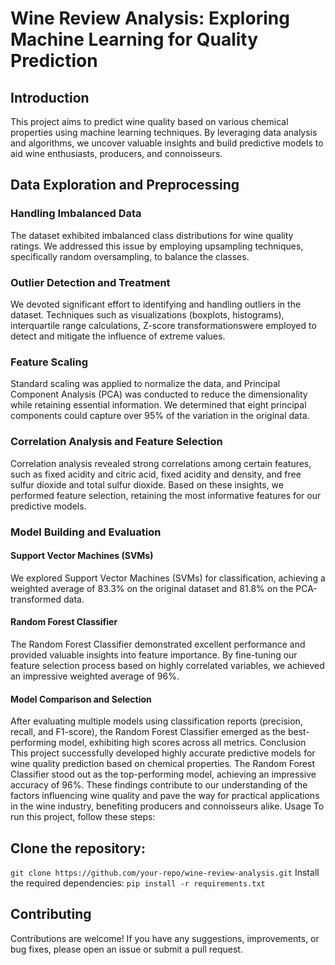 # Wine Review Analysis: Exploring Machine Learning for Quality Prediction

## Introduction
This project aims to predict wine quality based on various chemical properties using machine learning techniques. By leveraging data analysis and algorithms, we uncover valuable insights and build predictive models to aid wine enthusiasts, producers, and connoisseurs.

## Data Exploration and Preprocessing

### Handling Imbalanced Data
The dataset exhibited imbalanced class distributions for wine quality ratings. We addressed this issue by employing upsampling techniques, specifically random oversampling, to balance the classes.
### Outlier Detection and Treatment
We devoted significant effort to identifying and handling outliers in the dataset. Techniques such as visualizations (boxplots, histograms), interquartile range calculations, Z-score transformationswere employed to detect and mitigate the influence of extreme values.
### Feature Scaling
Standard scaling was applied to normalize the data, and Principal Component Analysis (PCA) was conducted to reduce the dimensionality while retaining essential information. We determined that eight principal components could capture over 95% of the variation in the original data.
### Correlation Analysis and Feature Selection
Correlation analysis revealed strong correlations among certain features, such as fixed acidity and citric acid, fixed acidity and density, and free sulfur dioxide and total sulfur dioxide. Based on these insights, we performed feature selection, retaining the most informative features for our predictive models.
### Model Building and Evaluation
#### Support Vector Machines (SVMs)
We explored Support Vector Machines (SVMs) for classification, achieving a weighted average of 83.3% on the original dataset and 81.8% on the PCA-transformed data.
#### Random Forest Classifier
The Random Forest Classifier demonstrated excellent performance and provided valuable insights into feature importance. By fine-tuning our feature selection process based on highly correlated variables, we achieved an impressive  weighted average of 96%.
#### Model Comparison and Selection
After evaluating multiple models using classification reports (precision, recall, and F1-score), the Random Forest Classifier emerged as the best-performing model, exhibiting high scores across all metrics.
Conclusion
This project successfully developed highly accurate predictive models for wine quality prediction based on chemical properties. The Random Forest Classifier stood out as the top-performing model, achieving an impressive accuracy of 96%.
These findings contribute to our understanding of the factors influencing wine quality and pave the way for practical applications in the wine industry, benefiting producers and connoisseurs alike.
Usage
To run this project, follow these steps:

## Clone the repository: 
```git clone https://github.com/your-repo/wine-review-analysis.git```
Install the required dependencies: 
```pip install -r requirements.txt```
## Contributing
Contributions are welcome! If you have any suggestions, improvements, or bug fixes, please open an issue or submit a pull request.
